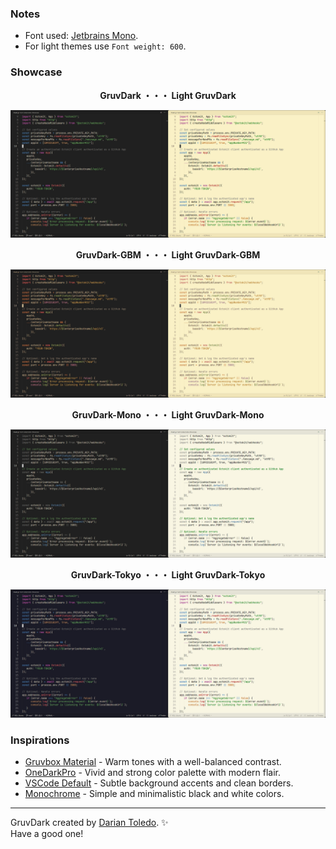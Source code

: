 ### Notes
- Font used: [Jetbrains Mono](https://www.jetbrains.com/lp/mono).
- For light themes use `Font weight: 600`.

### Showcase

<p align="center"><strong>GruvDark ・・・ Light GruvDark</strong></p>
<p align="center"><img src="images/gruvdark.jpg" alt="GruvDark"></p>

<p align="center"><strong>GruvDark-GBM ・・・ Light GruvDark-GBM</strong></p>
<p align="center"><img src="images/gruvdark-gbm.jpg" alt="GruvDark-GBM"></p>

<p align="center"><strong>GruvDark-Mono ・・・ Light GruvDark-Mono</strong></p>
<p align="center"><img src="images/gruvdark-mono.jpg" alt="GruvDark-Mono"></p>

<p align="center"><strong>GruvDark-Tokyo ・・・ Light GruvDark-Tokyo</strong></p>
<p align="center"><img src="images/gruvdark-tokyo.jpg" alt="GruvDark-Tokyo"></p>


### Inspirations

-  [Gruvbox Material](https://github.com/sainnhe/gruvbox-material-vscode) - Warm tones with a well-balanced contrast.
-  [OneDarkPro](https://github.com/Binaryify/OneDark-Pro) - Vivid and strong color  palette with modern flair.
-  [VSCode Default](https://github.com/microsoft/vscode) - Subtle background accents and clean borders.
-  [Monochrome](https://marketplace.visualstudio.com/items?itemName=anotherglitchinthematrix.monochrome) - Simple and minimalistic black and white colors.

---

GruvDark created by <a href="https://github.com/darianmorat">Darian Toledo</a>. ✨ <br />
Have a good one!
